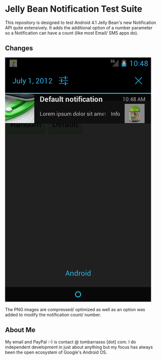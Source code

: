 Jelly Bean Notification Test Suite
================================

This repository is designed to test Android 4.1 Jelly Bean's new Notification
API quite extensively. It adds the additional option of a number parameter so
a Notification can have a count (like most Email/ SMS apps do).

Changes
-------------------------

![Screenshot](./notif_ics.png "Notifications in Android 4.0 Ice Cream Sandwich.")

The PNG images are compressed/ optimized as well as an option was added to modify
the notification count/ number.

About Me
-------------------------

My email and PayPal :-) is contact @ tombarrasso [dot] com. I do independent
development in just about anything but my focus has always been the open
ecosystem of Google's Android OS.